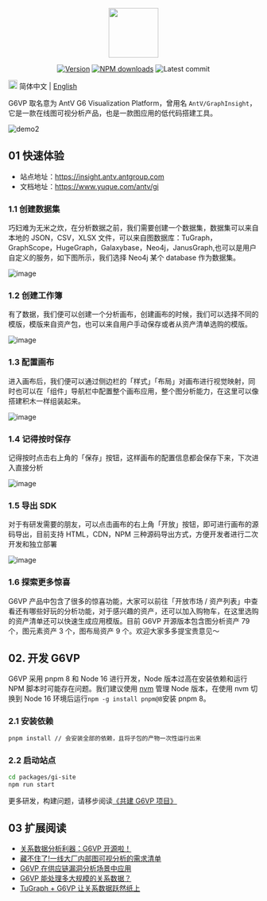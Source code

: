 <p align="center">
  <a href="https://insight.antv.antgroup.com">
    <img width="100" src="https://mdn.alipayobjects.com/huamei_qa8qxu/afts/img/A*JWHaT5RS95YAAAAAAAAAAAAADmJ7AQ/original">
  </a>
</p>

<div align="center">
  
[![Version](https://badgen.net/npm/v/@antv/gi-sdk)](https://www.npmjs.com/@antv/gi-sdk)
[![NPM downloads](http://img.shields.io/npm/dm/@antv/gi-sdk.svg)](http://npmjs.com/@antv/gi-sdk)
![Latest commit](https://badgen.net/github/last-commit/antvis/graphinsight)
  
</div>

<img src="https://gw.alipayobjects.com/zos/antfincdn/R8sN%24GNdh6/language.svg" width="18"> 简体中文 | [English](/README.md)

G6VP 取名意为 AntV G6 Visualization Platform，曾用名 `AntV/GraphInsight`，它是一款在线图可视分析产品，也是一款图应用的低代码搭建工具。

![demo2](https://github.com/antvis/G6VP/assets/10703060/40560cd2-3fea-41f8-888b-5abc1eb09b66)

## 01 快速体验

- 站点地址：https://insight.antv.antgroup.com
- 文档地址：https://www.yuque.com/antv/gi

### 1.1 创建数据集

巧妇难为无米之炊，在分析数据之前，我们需要创建一个数据集，数据集可以来自本地的 JSON，CSV，XLSX 文件，可以来自图数据库：TuGraph，GraphScope，HugeGraph，Galaxybase，Neo4j，JanusGraph,也可以是用户自定义的服务，如下图所示，我们选择 Neo4j 某个 database 作为数据集。

![image](https://github.com/antvis/G6VP/assets/10703060/85667759-70b2-4166-8181-47cb9e9fa3a3)

### 1.2 创建工作簿

有了数据，我们便可以创建一个分析画布，创建画布的时候，我们可以选择不同的模版，模版来自资产包，也可以来自用户手动保存或者从资产清单选购的模版。

![image](https://github.com/antvis/G6VP/assets/10703060/91d44a3e-873c-48e6-9a82-3576677d73a8)

### 1.3 配置画布

进入画布后，我们便可以通过侧边栏的「样式」「布局」对画布进行视觉映射，同时也可以在「组件」导航栏中配置整个画布应用，整个图分析能力，在这里可以像搭建积木一样组装起来。

![image](https://github.com/antvis/G6VP/assets/10703060/a1069da9-3034-4580-a3fc-c3d824445d4a)

### 1.4 记得按时保存

记得按时点击右上角的「保存」按钮，这样画布的配置信息都会保存下来，下次进入直接分析

![image](https://github.com/antvis/G6VP/assets/10703060/11779885-5e43-4c37-81c4-54f152d9ebbe)

### 1.5 导出 SDK

对于有研发需要的朋友，可以点击画布的右上角「开放」按钮，即可进行画布的源码导出，目前支持 HTML，CDN，NPM 三种源码导出方式，方便开发者进行二次开发和独立部署

![image](https://github.com/antvis/G6VP/assets/10703060/557a3555-60f6-432f-a898-073bfe478983)

### 1.6 探索更多惊喜

G6VP 产品中包含了很多的惊喜功能，大家可以前往「开放市场 / 资产列表」中查看还有哪些好玩的分析功能，对于感兴趣的资产，还可以加入购物车，在这里选购的资产清单还可以快速生成应用模版。目前 G6VP 开源版本包含图分析资产 79 个，图元素资产 3 个，图布局资产 9 个。欢迎大家多多提宝贵意见～

## 02. 开发 G6VP

G6VP 采用 pnpm 8 和 Node 16 进行开发，Node 版本过高在安装依赖和运行 NPM 脚本时可能存在问题。我们建议使用 [nvm](https://github.com/nvm-sh/nvm) 管理 Node 版本，在使用 nvm 切换到 Node 16 环境后运行`npm -g install pnpm@8`安装 pnpm 8。

### 2.1 安装依赖

```bash
pnpm install // 会安装全部的依赖，且将子包的产物一次性运行出来
```

### 2.2 启动站点

```bash
cd packages/gi-site
npm run start
```

更多研发，构建问题，请移步阅读[《共建 G6VP 项目》](/docs/CONTRIBUTING.md)

## 03 扩展阅读

- [关系数据分析利器：G6VP 开源啦！](https://www.yuque.com/antv/blog/hvyi6wtaqsgug2a6)
- [藏不住了!一线大厂内部图可视分析的需求清单](https://www.yuque.com/antv/gi/hzbk0g)
- [G6VP 在供应链漏洞分析场景中应用](https://www.yuque.com/antv/gi/nxv0yx)
- [G6VP 能处理多大规模的关系数据？](https://www.yuque.com/antv/gi/geyqyr)
- [TuGraph + G6VP 让关系数据跃然纸上](https://www.bilibili.com/video/BV1Vv4y1V7tH)
